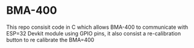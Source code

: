 # BMA-400
This repo consisit code in C which allows BMA-400 to communicate with ESP=32 Devkit module using GPIO pins, it also consist a re-calibration button to re calibrate the BMA=400
